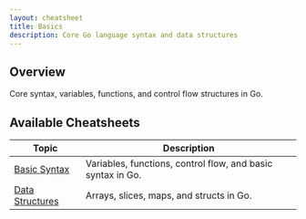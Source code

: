 ```yaml
---
layout: cheatsheet
title: Basics
description: Core Go language syntax and data structures
---
```


## Overview

Core syntax, variables, functions, and control flow structures in Go.

## Available Cheatsheets

<table>
  <thead>
    <tr>
      <th>Topic</th>
      <th>Description</th>
    </tr>
  </thead>
  <tbody>
    <tr>
      <td><a href="{{ '/go-cheatsheets/basics/basic-syntax' | relative_url }}">Basic Syntax</a></td>
      <td>Variables, functions, control flow, and basic syntax in Go.</td>
    </tr>
    <tr>
      <td><a href="{{ '/go-cheatsheets/basics/data-structures' | relative_url }}">Data Structures</a></td>
      <td>Arrays, slices, maps, and structs in Go.</td>
    </tr>
  </tbody>
</table>
